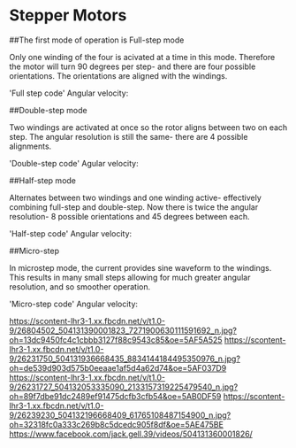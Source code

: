 # Stepper Motors


##The first mode of operation is Full-step mode

Only one winding of the four is acivated at a time in this mode. Therefore the motor will turn 90 degrees per step- and there are four possible orientations. The orientations are aligned with the windings.

'Full step code' 
Angular velocity:

##Double-step mode

Two windings are activated at once so the rotor aligns between two on each step. The angular resolution is still the same- there are 4 possible alignments.

'Double-step code' 
Agular velocity:

##Half-step mode

Alternates between two windings and one winding active- effectively combining full-step and double-step. Now there is twice the angular resolution- 8 possible orientations and 45 degrees between each.

'Half-step code' 
Angular velocity:

##Micro-step

In microstep mode, the current provides sine waveform to the windings. This results in many small steps allowing for much greater angular resolution, and so smoother operation.

'Micro-step code'
Angular velocity:

https://scontent-lhr3-1.xx.fbcdn.net/v/t1.0-9/26804502_504131390001823_7271900630111591692_n.jpg?oh=13dc9450fc4c1cbbb3127f88c9543c85&oe=5AF5A525
https://scontent-lhr3-1.xx.fbcdn.net/v/t1.0-9/26231750_504131936668435_8834144184495350976_n.jpg?oh=de539d903d575b0eeaae1af5d4a62d74&oe=5AF037D9
https://scontent-lhr3-1.xx.fbcdn.net/v/t1.0-9/26231727_504132053335090_2133157319225479540_n.jpg?oh=89f7dbe91dc2489ef91475dcfb3cfb54&oe=5AB0DF59
https://scontent-lhr3-1.xx.fbcdn.net/v/t1.0-9/26239230_504132196668409_61765108487154900_n.jpg?oh=32318fc0a333c269b8c5dcedc905f8df&oe=5AE475BE
https://www.facebook.com/jack.gell.39/videos/504131360001826/
